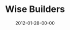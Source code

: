 ---
layout: message
category: message
series: "Big Bad Wolf"
title: "Wise Builders"
date: 2012-01-28-00-00
message_id: 711
sc-permalink-url: "http://soundcloud.com/crdschurch/wise-builders"
audio: "http://s3.amazonaws.com/crossroads-media/messages/audio/bigbadwolf_04.mp3"
audio-duration: "44:22"
program: "http://s3.amazonaws.com/crossroads-media/documents/01_28-29_12Program.pdf"
description: "We'll hear from people in our community talk about money."
video: "http://s3.amazonaws.com/crossroads-media/messages/video/bigbadwolf_04.mp4"
video-duration: "44:28"
yt-video-id: "Upo4UCK7GDE"
video-image: "http://s3.amazonaws.com/crossroads-media/images/bigbadwolf_04_still.jpg"
tag: 
 - money
 - wolf
 - program
 - wise
explicit: false
---
